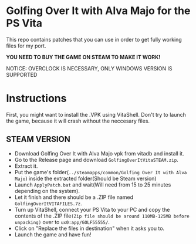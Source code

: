 # Golfing Over It with Alva Majo for the PS Vita
This repo contains patches that you can use in order to get fully working files for my port.

**YOU NEED TO BUY THE GAME ON STEAM TO MAKE IT WORK!**

NOTICE: OVERCLOCK IS NECESSARY, ONLY WINDOWS VERSION IS SUPPORTED

# Instructions
First, you might want to install the .VPK using VitaShell. Don't try to launch the game, because it will crash without the neccesary files.

## STEAM VERSION
- Download Golfing Over It with Alva Majo vpk from vitadb and install it.
- Go to the Release page and download ``GolfingOverItVitaSTEAM.zip``.
- Extract it.
- Put the game's folder(```../steamapps/common/Golfing Over It with Alva Majo```) inside the extracted folder(Should be Steam version)
- Launch ``ApplyPatch.bat`` and wait(Will need from 15 to 25 minutes depending on the system).
- Let it finish and there should be a .ZIP file named ``GolfingOverItVITAFILES.7z``.
- Turn up VitaShell, connect your PS Vita to your PC and copy the contents of the .ZIP file```(Zip file should be around 110MB-125MB before unpacking)``` over to ``ux0:app/GOLF55555/``.
- Click on "Replace the files in destination" when it asks you to.
- Launch the game and have fun!
